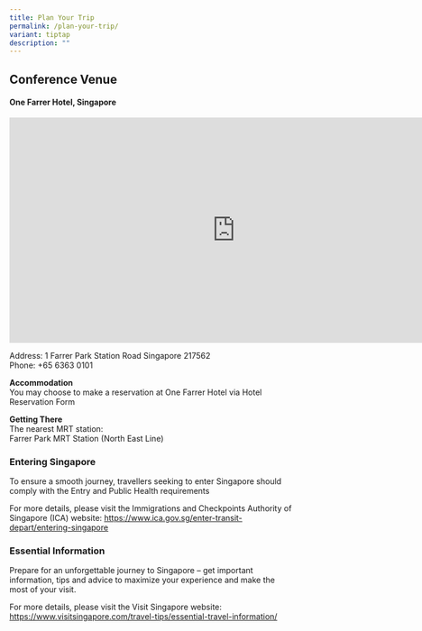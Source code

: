 ```yaml
---
title: Plan Your Trip
permalink: /plan-your-trip/
variant: tiptap
description: ""
---
```

<h2><strong>Conference Venue</strong></h2>
<h4>One Farrer Hotel, Singapore</h4>
<div class="iframe-wrapper">
<iframe style="border:0;" height="400" width="800" allowfullscreen="true" frameborder="0" src="https://www.google.com/maps/embed?pb=!1m18!1m12!1m3!1d3988.771462447102!2d103.85179827660612!3d1.3125456986750113!2m3!1f0!2f0!3f0!3m2!1i1024!2i768!4f13.1!3m3!1m2!1s0x31da19c677cf7f6f%3A0xc21ef0b48ffd7759!2sOne%20Farrer%20Hotel!5e0!3m2!1sen!2ssg!4v1722127970505!5m2!1sen!2ssg"></iframe>
</div>
<p>Address: 1 Farrer Park Station Road Singapore 217562
<br>Phone: +65 6363 0101</p>
<p><strong>Accommodation</strong>
<br>You may choose to make a reservation at One Farrer Hotel via Hotel Reservation
Form</p>
<p><strong>Getting There</strong>
<br>The nearest MRT station:
<br>Farrer Park MRT Station (North East Line)</p>
<h3><strong>Entering Singapore</strong></h3>
<p>To ensure a smooth journey, travellers seeking to enter Singapore should
comply with the Entry and Public Health requirements</p>
<p>For more details, please visit the Immigrations and Checkpoints Authority
of Singapore (ICA) website: <a href="https://www.ica.gov.sg/enter-transit-depart/entering-singapore" rel="noopener noreferrer nofollow" target="_blank"><u>https://www.ica.gov.sg/enter-transit-depart/entering-singapore</u></a>
</p>
<h3><strong>Essential Information</strong></h3>
<p>Prepare for an unforgettable journey to Singapore – get important information,
tips and advice to maximize your experience and make the most of your visit.</p>
<p>For more details, please visit the Visit Singapore website: <a href="https://www.visitsingapore.com/travel-tips/essential-travel-information/" rel="noopener noreferrer nofollow" target="_blank">https://www.visitsingapore.com/travel-tips/essential-travel-information/</a>
</p>
<p></p>